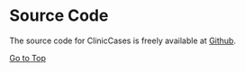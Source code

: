 # Source Code

The source code for ClinicCases is freely available at [Github](https://github.com/judsonmitchell/ClinicCases).

[Go to Top](#contents)

